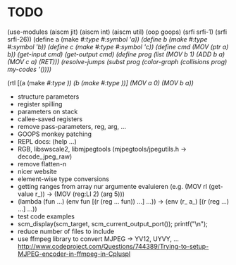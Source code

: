 # TODO

(use-modules (aiscm jit) (aiscm int) (aiscm util) (oop goops) (srfi srfi-1) (srfi srfi-26))
(define a (make <var> #:type <int> #:symbol 'a))
(define b (make <var> #:type <int> #:symbol 'b))
(define c (make <var> #:type <int> #:symbol 'c))
(define cmd (MOV (ptr <int> a) b))
(get-input cmd)
(get-output cmd)
(define prog (list (MOV b 1) (ADD b a) (MOV c a) (RET)))
(resolve-jumps (subst prog (color-graph (collisions prog) my-codes '())))

(rtl [(a (make <var> #:type <int>)) (b (make <var> #:type <int>))] (MOV a 0) (MOV b a))

* structure parameters
* register spilling
* parameters on stack
* callee-saved registers
* remove pass-parameters, reg, arg, ...
* GOOPS monkey patching
* REPL docs: (help ...)
* RGB, libswscale2, libmjpegtools (mjpegtools/jpegutils.h -> decode_jpeg_raw)
* remove flatten-n
* nicer website
* element-wise type conversions
* getting ranges from array
  nur argumente evaluieren (e.g. (MOV rl (get-value r_)) -> (MOV (reg:LI 2) (arg 5)))
* (lambda (fun ...) (env fun [(r (reg ... fun)) ...] ...)) ->
  (env (r_ a_) [(r (reg ...) ...] ...))
* test code examples
* scm_display(scm_target, scm_current_output_port()); printf("\n");
* reduce number of files to include
* use ffmpeg library to convert MJPEG -> YV12, UYVY, ...
  http://www.codeproject.com/Questions/744389/Trying-to-setup-MJPEG-encoder-in-ffmpeg-in-Cpluspl
